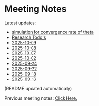 # Meeting Notes

Latest updates:

<!-- DAILY_NOTES:START -->
- [simulation for convergence rate of theta](simulation%20for%20convergence%20rate%20of%20theta.md)
- [Research Todo's](Research%20Todo%27s.md)
- [2025-10-09](2025-10-09.md)
- [2025-10-08](2025-10-08.md)
- [2025-10-07](2025-10-07.md)
- [2025-10-02](2025-10-02.md)
- [2025-09-24](2025-09-24.md)
- [2025-09-22](2025-09-22.md)
- [2025-09-18](2025-09-18.md)
- [2025-09-16](2025-09-16.md)
<!-- DAILY_NOTES:END -->

(README updated automatically)

Previous meeting notes: [Click Here.](https://github.com/Lofia/Article_Crowdsourcing)
